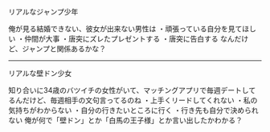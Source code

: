 リアルなジャンプ少年

俺が見る結婚できない、彼女が出来ない男性は
・頑張っている自分を見てほしい
・仲間が大事
・唐突にズレたプレゼントする
・唐突に告白する
なんだけど、ジャンプと関係あるかな？

---

リアルな壁ドン少女

知り合いに34歳のバツイチの女性がいて、マッチングアプリで毎週デートしてるんだけど、毎週相手の文句言ってるのね
・上手くリードしてくれない
・私の気持ちがわからない
・自分の行きたいところに行く
・行き先も自分で決められない
俺が何で「壁ドン」とか「白馬の王子様」とか言い出したかわかる？
